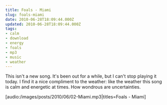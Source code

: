 ```yaml
---
title: Foals - Miami
slug: foals-miami
date: 2010-06-28T18:09:44.000Z
updated: 2010-06-28T18:09:44.000Z
tags:
- calm
- download
- energy
- foals
- mp3
- music
- weather
---
```


This isn't a new song.  It's been out for a while, but I can't stop playing it today.  I find it a nice compliment to the weather: like the weather this song is calm and energetic at times.  How wondrous are uncertainties.

[audio:/images/posts/2010/06/02-Miami.mp3|titles=Foals - Miami]
